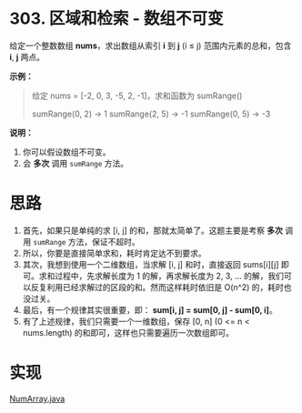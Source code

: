 # 303. 区域和检索 - 数组不可变

给定一个整数数组  **nums**，求出数组从索引 **i** 到 **j**  (i ≤ j) 范围内元素的总和，包含 **i**, **j** 两点。

**示例：**

> 给定 nums = [-2, 0, 3, -5, 2, -1]，求和函数为 sumRange()
>
> sumRange(0, 2) -> 1
> sumRange(2, 5) -> -1
> sumRange(0, 5) -> -3

**说明：**

1. 你可以假设数组不可变。
2. 会 **多次** 调用 `sumRange` 方法。

# 思路

1. 首先，如果只是单纯的求 [i, j] 的和，那就太简单了。这题主要是考察 **多次** 调用 `sumRange` 方法，保证不超时。
2. 所以，你要是直接简单求和，耗时肯定达不到要求。
3. 其次，我想到使用一个二维数组，当求解 [i, j] 和时，直接返回 sums[i][j] 即可。求和过程中，先求解长度为 1 的解，再求解长度为 2, 3, ... 的解，我们可以反复利用已经求解过的区段的和。然而这样耗时依旧是 O(n^2) 的，耗时也没过关。
4. 最后，有一个规律其实很重要，即： **sum[i, j] = sum[0, j] - sum[0, i]**。
5. 有了上述规律，我们只需要一个一维数组，保存 [0, n] (0 <= n < nums.length) 的和即可，这样也只需要遍历一次数组即可。

# 实现

[NumArray.java](https://github.com/afei-cn/LeetCode/blob/master/303.%20Range%20Sum%20Query%20-%20Immutable/src/NumArray.java)